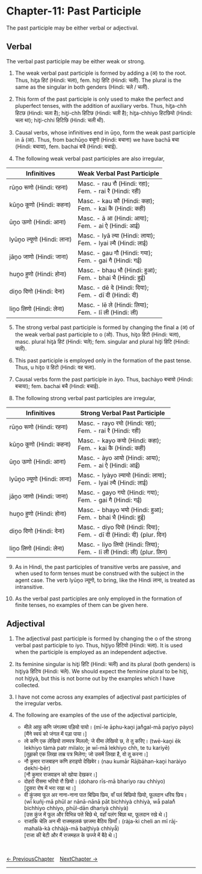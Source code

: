 # Chapter-11: Past Participle

The past participle may be either verbal or adjectival.

## Verbal
The verbal past participle may be either weak or strong.

1. The weak verbal past participle is formed by adding a (अ) to the root. Thus, hit̥a हिटऺ (Hindi: चला), fem. hit̥i हिटि (Hindi: चली). The plural is the same as the singular in both genders (Hindi: चले / चलीं).

2. This form of the past participle is only used to make the perfect and pluperfect tenses, with the addition of auxiliary verbs. Thus, hit̥a-chh हिटछ (Hindi: चला है); hit̥i-chh हिटिछ (Hindi: चली है); hit̥a-chhiyo हिटछियो (Hindi: चला था); hit̥i-chhi हिटिछि (Hindi: चली थी). 

3. Causal verbs, whose infinitives end in ūn̥o, form the weak past participle in ā (आ). Thus, from bachūn̥o बचूणो (Hindi: बचाना) we have bachā बचा (Hindi: बचाया), fem. bachai बचै (Hindi: बचाई).

4. The following weak verbal past participles are also irregular,

| Infinitives | Weak Verbal Past Participle |
| ------------- | ------------- |
| rūn̥o रूणो (Hindi: रहना) | Masc. - rau रौ (Hindi: रहा); <br>Fem. - rai रै (Hindi: रही) |
| kūn̥o कूणो (Hindi: कहना) | Masc. - kau कौ (Hindi: कहा); <br>Fem. - kai कै (Hindi: कही) |
| ūn̥o ऊणो (Hindi: आना) | Masc. - ā आ (Hindi: आया); <br>Fem. - ai ऐ (Hindi: आई) |
| lyūn̥o ल्यूणो (Hindi: लाना) | Masc. - lyā ल्या (Hindi: लाया); <br>Fem. - lyai ल्यै (Hindi: लाई) |
| jān̥o जाणो (Hindi: जाना) | Masc. - gau गौ (Hindi: गया); <br>Fem. - gai गै (Hindi: गई) |
| hun̥o हुणो (Hindi: होना) | Masc. - bhau भौ (Hindi: हुआ); <br>Fem. - bhai भै (Hindi: हुई) |
| din̥o दिणो (Hindi: देना) | Masc. - dē दे (Hindi: दिया); <br>Fem. - dī दी (Hindi: दी) |
| lin̥o लिणो (Hindi: लेना) | Masc. - lē ले (Hindi: लिया); <br>Fem. - lī ली (Hindi: ली) |

5. The strong verbal past participle is formed by changing the final a (अ) of the weak verbal past participle to o (ओ). Thus, hit̥o हिटो (Hindi: चला), masc. plural hit̥à हिटऺ (Hindi: चले); fem. singular and plural hit̥i हिटि (Hindi: चली).

6. This past participle is employed only in the formation of the past tense. Thus, u hit̥o उ हिटो (Hindi: वह चला).

7. Causal verbs form the past participle in àyo. Thus, bachàyo बचायो (Hindi: बचाया); fem. bachai बचै (Hindi: बचाई).

8. The following strong verbal past participles are irregular,

| Infinitives | Strong Verbal Past Participle |
| ------------- | ------------- |
| rūn̥o रूणो (Hindi: रहना) | Masc. - rayo रयो (Hindi: रहा); <br>Fem. - rai रै (Hindi: रही) |
| kūn̥o कूणो (Hindi: कहना) | Masc. - kayo कयो (Hindi: कहा); <br>Fem. - kai कै (Hindi: कही) |
| ūn̥o ऊणो (Hindi: आना) | Masc. - àyo आयो (Hindi: आया); <br>Fem. - ai ऐ (Hindi: आई) |
| lyūn̥o ल्यूणो (Hindi: लाना) | Masc. - lyàyo ल्यायो (Hindi: लाया); <br>Fem. - lyai ल्यै (Hindi: लाई) |
| jān̥o जाणो (Hindi: जाना) | Masc. - gayo गयो (Hindi: गया); <br>Fem. - gai गै (Hindi: गई) |
| hun̥o हुणो (Hindi: होना) | Masc. - bhayo भयो (Hindi: हुआ); <br>Fem. - bhai भै (Hindi: हुई) |
| din̥o दिणो (Hindi: देना) | Masc. - diyo दियो (Hindi: दिया); <br>Fem. - dī दी (Hindi: दी) (plur. दिन) |
| lin̥o लिणो (Hindi: लेना) | Masc. - liyo लियो (Hindi: लिया); <br>Fem. - lī ली (Hindi: ली) (plur. लिन) |

9. As in Hindi, the past participles of transitive verbs are passive, and when used to form tenses must be construed with the subject in the agent case. The verb lyūn̥o ल्यूणो, to bring, like the Hindi लाना, is treated as intransitive.

10. As the verbal past participles are only employed in the formation of finite tenses, no examples of them can be given here.

## Adjectival

1. The adjectival past participle is formed by changing the o of the strong verbal past participle to iyo. Thus, hit̥iyo हिटियो (Hindi: चला). It is used when the participle is employed as an independent adjective.

2. Its feminine singular is hit̥i हिटि (Hindi: चली) and its plural (both genders) is hit̥iyà हिटिय (Hindi: चले). We should expect the feminine plural to be hit̥i, not hit̥iyà, but this is not borne out by the examples which I have collected.

3. I have not come across any examples of adjectival past participles of the irregular verbs.

4. The following are examples of the use of the adjectival participle,
   - मीले आफु कणि जंगलमा पड़ियो पायो। (mī-le āphu-kan̥i jan̊gal-mā par̥iyo pàyo)<br>
   [मैंने स्वयं को जंगल में पड़ा पाया।]
   - त्वे कणि एक लेखियो तामपत्र मिललो; जे वीमा लेखियो छ, ते तु करिए। (twē-kan̥i ēk lekhiyo tàmà patr milalo; je wī-mā lekhiyo chh, te tu kariyē)<br>
   [तुझको एक लिखा ताम्र पत्र मिलेगा; जो उसमें लिखा है, वो तू करना।]
   - नौ कुमार राजबाहन कणि हराइयो देखिबेर। (nau kumār Rājbāhan-kan̥i haràiyo dekhi-bēr)<br>
   [नौ कुमार राजवाहन को खोया देखकर।]
   - दोहरो रीसमा भरियो रौ छियो। (doharo rīs-mā bhariyo rau chhiyo)<br>
   [दूसरा रोष में भरा रखा था।]
   - वी कुंजमा फूल अर नाना-नाना पात बिछिय छिय, वाँ पलं बिछियो छियो, फूलदान धरिय छिय। (wī kuñj-mā phūl ar nānā-nānā pāt bichhiyà chhiyà, wā̃ palan̊ bichhiyo chhiyo, phūl-dān dhariyà chhiyà)<br>
   [उस कुंज में फूल और विभिन्न पत्ते बिछे थे, वहाँ पलंग बिछा था, फूलदान रखे थे।]
   - राजाकि चेलि अन मी राजमहलकऺ छाजमा बैठिय छियाँ। (ràja-ki cheli an mī rāj-mahalà-kà chhàjà-mā bait̥hiyà chhiyā̃)<br>
   [राजा की बेटी और मैं राजमहल के छज्जे में बैठे थे।]

<br>

[<- PreviousChapter](/major/10_PresentParticiple.md) &ensp; [NextChapter ->](/major/12_FuturePassiveParticiple.md)

---